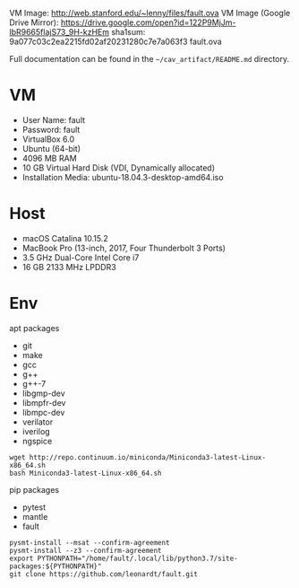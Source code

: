 VM Image: http://web.stanford.edu/~lenny/files/fault.ova
VM Image (Google Drive Mirror): https://drive.google.com/open?id=122P9MjJm-lbR9665flajS73_9H-kzHEm
sha1sum: 9a077c03c2ea2215fd02af20231280c7e7a063f3 fault.ova

Full documentation can be found in the `~/cav_artifact/README.md` directory.

# VM
* User Name: fault
* Password: fault
* VirtualBox 6.0
* Ubuntu (64-bit)
* 4096 MB RAM
* 10 GB Virtual Hard Disk (VDI, Dynamically allocated)
* Installation Media: ubuntu-18.04.3-desktop-amd64.iso

# Host
* macOS Catalina 10.15.2
* MacBook Pro (13-inch, 2017, Four Thunderbolt 3 Ports)
* 3.5 GHz Dual-Core Intel Core i7
* 16 GB 2133 MHz LPDDR3

# Env
apt packages
* git
* make
* gcc
* g++
* g++-7
* libgmp-dev
* libmpfr-dev
* libmpc-dev
* verilator
* iverilog
* ngspice

```
wget http://repo.continuum.io/miniconda/Miniconda3-latest-Linux-x86_64.sh
bash Miniconda3-latest-Linux-x86_64.sh
```

pip packages
* pytest
* mantle
* fault

```
pysmt-install --msat --confirm-agreement
pysmt-install --z3 --confirm-agreement
export PYTHONPATH="/home/fault/.local/lib/python3.7/site-packages:${PYTHONPATH}"
git clone https://github.com/leonardt/fault.git
```
